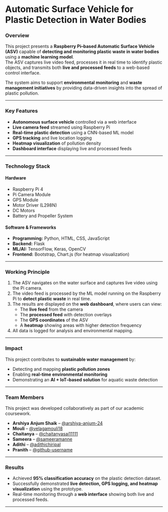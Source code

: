 # Automatic Surface Vehicle for Plastic Detection in Water Bodies  

### Overview  
This project presents a **Raspberry Pi–based Automatic Surface Vehicle (ASV)** capable of **detecting and monitoring plastic waste in water bodies** using a **machine learning model**.  
The ASV captures live video feed, processes it in real time to identify plastic objects, and transmits both **live and processed feeds** to a web-based control interface.  

The system aims to support **environmental monitoring** and **waste management initiatives** by providing data-driven insights into the spread of plastic pollution.  

---

### Key Features  
- **Autonomous surface vehicle** controlled via a web interface  
- **Live camera feed** streamed using Raspberry Pi  
- **Real-time plastic detection** using a CNN-based ML model  
- **GPS tracking** and live location logging  
- **Heatmap visualization** of pollution density  
- **Dashboard interface** displaying live and processed feeds  

---

### Technology Stack  

#### Hardware  
- Raspberry Pi 4  
- Pi Camera Module  
- GPS Module  
- Motor Driver (L298N)  
- DC Motors  
- Battery and Propeller System  

#### Software & Frameworks  
- **Programming:** Python, HTML, CSS, JavaScript  
- **Backend:** Flask  
- **ML/AI:** TensorFlow, Keras, OpenCV  
- **Frontend:** Bootstrap, Chart.js (for heatmap visualization)  

---

### Working Principle  
1. The ASV navigates on the water surface and captures live video using the Pi camera.  
2. The video feed is processed by the ML model running on the Raspberry Pi to **detect plastic waste** in real time.  
3. The results are displayed on the **web dashboard**, where users can view:  
   - The **live feed** from the camera  
   - The **processed feed** with detection overlays  
   - The **GPS coordinates** of the ASV  
   - A **heatmap** showing areas with higher detection frequency  
4. All data is logged for analysis and environmental mapping.  

---

### Impact  
This project contributes to **sustainable water management** by:  
- Detecting and mapping **plastic pollution zones**  
- Enabling **real-time environmental monitoring**  
- Demonstrating an **AI + IoT–based solution** for aquatic waste detection  

---

### Team Members  
This project was developed collaboratively as part of our academic coursework.  

- **Arshiya Anjum Shaik** – [@arshiya-anjum-24](https://github.com/arshiya-anjum-24)  
- **Mouli** – [@velagamouli18](https://github.com/)  
- **Chaitanya** – [@chaitanyasai11111](https://github.com/chaitanyasai11111)  
- **Sameera** – [@sameeramanne](https://github.com/sameeramanne)  
- **Adithi** – [@adithichiripal](https://github.com/adithichiripal)  
- **Pranith** – [@github-username](https://github.com/)  

---

### Results  
- Achieved **95% classification accuracy** on the plastic detection dataset.  
- Successfully demonstrated **live detection, GPS logging, and heatmap visualization** using the prototype.  
- Real-time monitoring through a **web interface** showing both live and processed feeds.  

---
